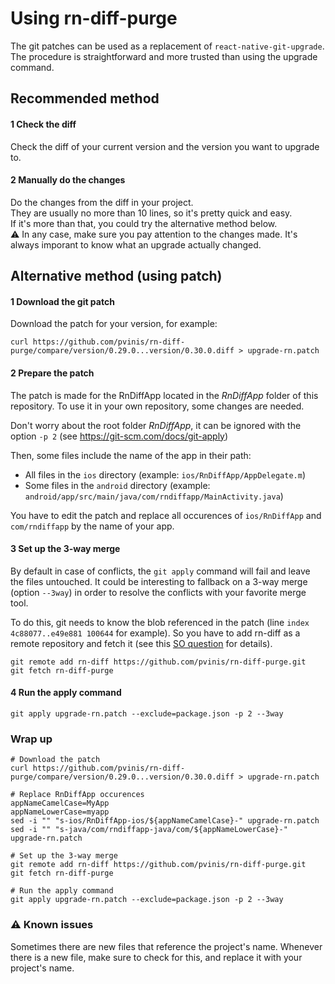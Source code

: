 # Using rn-diff-purge

The git patches can be used as a replacement of `react-native-git-upgrade`. The procedure is
straightforward and more trusted than using the upgrade command.

## Recommended method

#### 1 Check the diff
Check the diff of your current version and the version you want to upgrade to.

#### 2 Manually do the changes
Do the changes from the diff in your project.  
They are usually no more than 10 lines, so it's pretty quick and easy.  
If it's more than that, you could try the alternative method below.  
:warning: In any case, make sure you pay attention to the changes made. It's always imporant to know what an upgrade actually changed.

## Alternative method (using patch)

#### 1 Download the git patch

Download the patch for your version, for example:

```shell
curl https://github.com/pvinis/rn-diff-purge/compare/version/0.29.0...version/0.30.0.diff > upgrade-rn.patch
```

#### 2 Prepare the patch

The patch is made for the RnDiffApp located in the *RnDiffApp* folder of this repository.
To use it in your own repository, some changes are needed.

Don't worry about the root folder *RnDiffApp*, it can be ignored with the option `-p 2`
(see https://git-scm.com/docs/git-apply)

Then, some files include the name of the app in their path:

- All files in the `ios` directory (example: `ios/RnDiffApp/AppDelegate.m`)
- Some files in the `android` directory (example:
`android/app/src/main/java/com/rndiffapp/MainActivity.java`)

You have to edit the patch and replace all occurences of `ios/RnDiffApp` and `com/rndiffapp`
by the name of your app.

#### 3 Set up the 3-way merge

By default in case of conflicts, the `git apply` command will fail and leave the files untouched.
It could be interesting to fallback on a 3-way merge (option `--3way`) in order to resolve the
conflicts with your favorite merge tool.

To do this, git needs to know the blob referenced in the patch
(line `index 4c88077..e49e881 100644` for example). So you have to add rn-diff as a remote
repository and fetch it (see this [SO question](http://stackoverflow.com/questions/33577383/git-apply-3way-error-repository-lacks-the-necessary-blob-to-fall-back-on-3-way)
for details).

```shell
git remote add rn-diff https://github.com/pvinis/rn-diff-purge.git
git fetch rn-diff-purge
```

#### 4 Run the apply command
```shell
git apply upgrade-rn.patch --exclude=package.json -p 2 --3way
```


### Wrap up

```shell
# Download the patch
curl https://github.com/pvinis/rn-diff-purge/compare/version/0.29.0...version/0.30.0.diff > upgrade-rn.patch

# Replace RnDiffApp occurences
appNameCamelCase=MyApp
appNameLowerCase=myapp
sed -i "" "s-ios/RnDiffApp-ios/${appNameCamelCase}-" upgrade-rn.patch
sed -i "" "s-java/com/rndiffapp-java/com/${appNameLowerCase}-" upgrade-rn.patch

# Set up the 3-way merge
git remote add rn-diff https://github.com/pvinis/rn-diff-purge.git
git fetch rn-diff-purge

# Run the apply command
git apply upgrade-rn.patch --exclude=package.json -p 2 --3way
```

### :warning: Known issues
Sometimes there are new files that reference the project's name. Whenever there is a new file, make sure to check for this, and replace it with your project's name.
